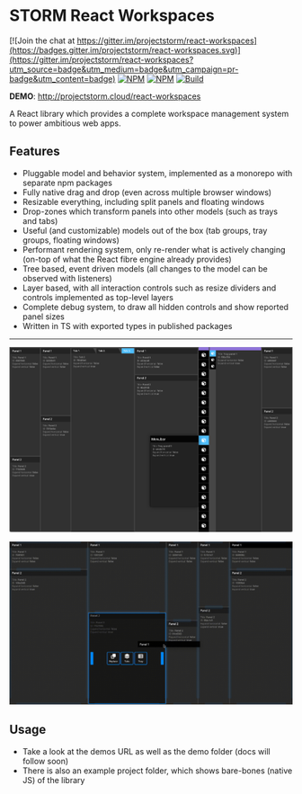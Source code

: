 # STORM React Workspaces

[![Join the chat at https://gitter.im/projectstorm/react-workspaces](https://badges.gitter.im/projectstorm/react-workspaces.svg)](https://gitter.im/projectstorm/react-workspaces?utm_source=badge&utm_medium=badge&utm_campaign=pr-badge&utm_content=badge)
[![NPM](https://img.shields.io/npm/v/@projectstorm/react-workspaces-core.svg)](https://npmjs.org/package/@projectstorm/react-workspaces-core)
[![NPM](https://img.shields.io/npm/dt/@projectstorm/react-workspaces-core.svg)](https://npmjs.org/package/@projectstorm/react-workspaces-core)
[![Build](https://github.com/projectstorm/react-workspaces/actions/workflows/test.yml/badge.svg)](https://github.com/projectstorm/react-workspaces/actions/workflows/test.yml)

__DEMO__: http://projectstorm.cloud/react-workspaces

A React library which provides a complete workspace management system to power ambitious web apps.

## Features

* Pluggable model and behavior system, implemented as a monorepo with separate npm packages
* Fully native drag and drop (even across multiple browser windows)
* Resizable everything, including split panels and floating windows
* Drop-zones which transform panels into other models (such as trays and tabs)
* Useful (and customizable) models out of the box (tab groups, tray groups, floating windows)
* Performant rendering system, only re-render what is actively changing (on-top of what the React fibre engine already provides)
* Tree based, event driven models (all changes to the model can be observed with listeners)
* Layer based, with all interaction controls such as resize dividers and controls implemented as top-level layers
* Complete debug system, to draw all hidden controls and show reported panel sizes
* Written in TS with exported types in published packages

---

![Demo1](./images/screenshot1.png)

![Demo1](./images/animated1.gif)

## Usage

* Take a look at the demos URL as well as the demo folder (docs will follow soon)
* There is also an example project folder, which shows bare-bones (native JS) of the library
